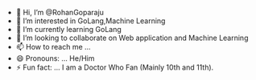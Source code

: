- 👋 Hi, I’m @RohanGoparaju
- 👀 I’m interested in GoLang,Machine Learning
- 🌱 I’m currently learning GoLang
- 💞️ I’m looking to collaborate on Web application and Machine Learning
- 📫 How to reach me ...
- 😄 Pronouns: ... He/Him
- ⚡ Fun fact: ... I am a Doctor Who Fan (Mainly 10th and 11th).

<!---
RohanGoparaju/RohanGoparaju is a ✨ special ✨ repository because its `README.md` (this file) appears on your GitHub profile.
You can click the Preview link to take a look at your changes.
--->
